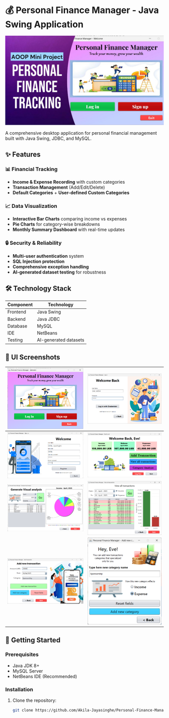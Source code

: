 # 💰 Personal Finance Manager - Java Swing Application

![Application Screenshot](https://github.com/Akila-Jayasinghe/Personal-Finance-Manager/blob/main/Interfaces%20-%20JPEG/0714(3)-Cover.jpg)

A comprehensive desktop application for personal financial management built with Java Swing, JDBC, and MySQL.

## ✨ Features

### 📊 Financial Tracking
- **Income & Expense Recording** with custom categories
- **Transaction Management** (Add/Edit/Delete)
- **Default Categories** + **User-defined Custom Categories**

### 📈 Data Visualization
- **Interactive Bar Charts** comparing income vs expenses
- **Pie Charts** for category-wise breakdowns
- **Monthly Summary Dashboard** with real-time updates

### 🔒 Security & Reliability
- **Multi-user authentication** system
- **SQL Injection protection**
- **Comprehensive exception handling**
- **AI-generated dataset testing** for robustness

## 🛠 Technology Stack

| Component       | Technology |
|-----------------|------------|
| Frontend        | Java Swing |
| Backend         | Java JDBC  |
| Database        | MySQL      |
| IDE             | NetBeans   |
| Testing         | AI-generated datasets |

## 📸 UI Screenshots

| ![Welcome screen](https://github.com/Akila-Jayasinghe/Personal-Finance-Manager/blob/main/Interfaces%20-%20JPEG/UI_01%20-%20Welcom.png) | ![Login Screen](https://github.com/Akila-Jayasinghe/Personal-Finance-Manager/blob/main/Interfaces%20-%20JPEG/UI_03%20-%20login.png) |
|-----------------------------------|-------------------------------------------------------------|
| ![Registration screen](https://github.com/Akila-Jayasinghe/Personal-Finance-Manager/blob/main/Interfaces%20-%20JPEG/UI_02%20-%20Registration.png) | ![Dashboard](https://github.com/Akila-Jayasinghe/Personal-Finance-Manager/blob/main/Interfaces%20-%20JPEG/UI_04%20-%20dashboard.png) |
| ![Category Analysis](https://github.com/Akila-Jayasinghe/Personal-Finance-Manager/blob/main/Interfaces%20-%20JPEG/UI_08%20-%20category_analyze.png) | ![All Transaction](https://github.com/Akila-Jayasinghe/Personal-Finance-Manager/blob/main/Interfaces%20-%20JPEG/UI_07%20-%20view_all_transactions.png) |
| ![Add Transactions](https://github.com/Akila-Jayasinghe/Personal-Finance-Manager/blob/main/Interfaces%20-%20JPEG/UI_06%20-%20add_transactions.png)   | ![Add Categories](https://github.com/Akila-Jayasinghe/Personal-Finance-Manager/blob/main/Interfaces%20-%20JPEG/UI_05%20-%20add_categories.png) |


## 🚀 Getting Started

### Prerequisites
- Java JDK 8+
- MySQL Server
- NetBeans IDE (Recommended)

### Installation
1. Clone the repository:
   ```bash
   git clone https://github.com/Akila-Jayasinghe/Personal-Finance-Manager.git
